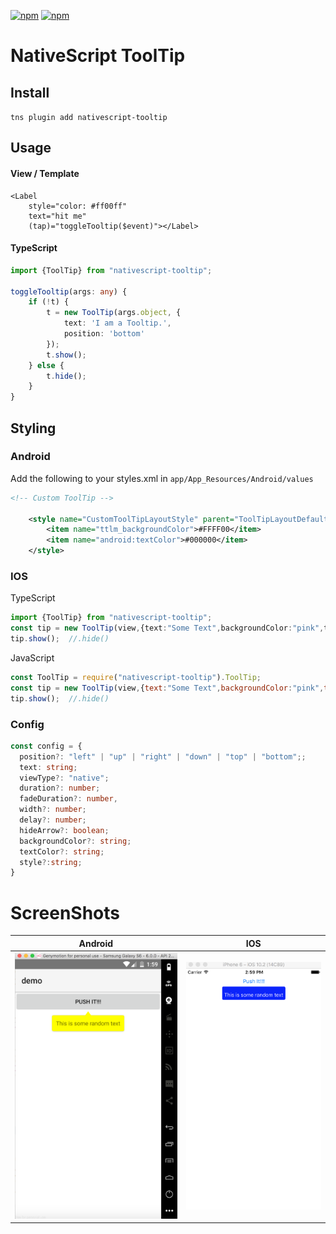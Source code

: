 [![npm](https://img.shields.io/npm/v/nativescript-tooltip.svg)](https://www.npmjs.com/package/nativescript-tooltip)
[![npm](https://img.shields.io/npm/dt/nativescript-tooltip.svg?label=npm%20downloads)](https://www.npmjs.com/package/nativescript-tooltip)

# NativeScript ToolTip

## Install
`tns plugin add nativescript-tooltip`

## Usage
#### View / Template
``` 
<Label
    style="color: #ff00ff"
    text="hit me"
    (tap)="toggleTooltip($event)"></Label>

```

#### TypeScript
```ts
import {ToolTip} from "nativescript-tooltip";

toggleTooltip(args: any) {
    if (!t) {
        t = new ToolTip(args.object, {
            text: 'I am a Tooltip.',
            position: 'bottom'
        });
        t.show();
    } else {
        t.hide();
    }
}
```

## Styling

### Android

Add the following to your styles.xml in `app/App_Resources/Android/values`
```xml
<!-- Custom ToolTip -->

    <style name="CustomToolTipLayoutStyle" parent="ToolTipLayoutDefaultStyle">
        <item name="ttlm_backgroundColor">#FFFF00</item>
        <item name="android:textColor">#000000</item>
    </style>
```

### IOS
TypeScript
```ts
import {ToolTip} from "nativescript-tooltip";
const tip = new ToolTip(view,{text:"Some Text",backgroundColor:"pink",textColor:"black"});
tip.show();  //.hide()
```
JavaScript
```js
const ToolTip = require("nativescript-tooltip").ToolTip;
const tip = new ToolTip(view,{text:"Some Text",backgroundColor:"pink",textColor:"black"});
tip.show();  //.hide()
```
### Config
```ts
const config = {
  position?: "left" | "up" | "right" | "down" | "top" | "bottom";;
  text: string;
  viewType?: "native";
  duration?: number;
  fadeDuration?: number,
  width?: number;
  delay?: number;
  hideArrow?: boolean;
  backgroundColor?: string;
  textColor?: string;
  style?:string;
}
```

# ScreenShots
Android | IOS
--------- | ----------
![ss](ss/tooltip_android.png?raw=true) | ![splash](ss/tooltip_ios.png?raw=true)
